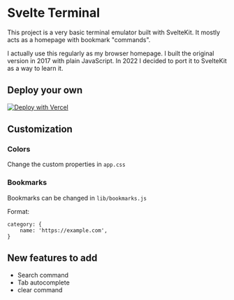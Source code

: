 # Svelte Terminal

This project is a very basic terminal emulator built with SvelteKit. It mostly acts as a homepage with bookmark "commands".

I actually use this regularly as my browser homepage. I built the original version in 2017 with plain JavaScript. In 2022 I decided to port it to SvelteKit as a way to learn it.

## Deploy your own

[![Deploy with Vercel](https://vercel.com/button)](https://vercel.com/new/clone?repository-url=https%3A%2F%2Fgithub.com%2Fjosephkhawly%2Fsvelte-terminal&env=VITE_WEATHER_API_KEY&envDescription=API%20key%20from%20openweathermap.org&envLink=https%3A%2F%2Fopenweathermap.org%2Fappid&demo-title=Svelte%20Terminal&demo-description=A%20terminal-style%20homepage%20built%20with%20SvelteKit&demo-url=https%3A%2F%2Fterminal.josephkhawly.dev%2F)

## Customization

### Colors

Change the custom properties in `app.css`

### Bookmarks

Bookmarks can be changed in `lib/bookmarks.js`

Format:

    category: {
        name: 'https://example.com',
    }

## New features to add

- Search command
- Tab autocomplete
- clear command
